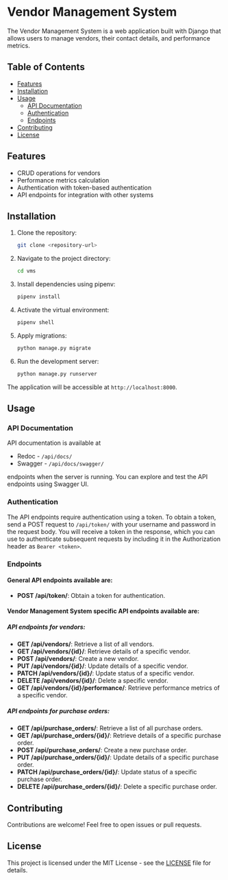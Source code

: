 # Vendor Management System

The Vendor Management System is a web application built with Django that allows users to manage vendors, their contact details, and performance metrics.

## Table of Contents
- [Features](#features)
- [Installation](#installation)
- [Usage](#usage)
  - [API Documentation](#api-documentation)
  - [Authentication](#authentication)
  - [Endpoints](#endpoints)
- [Contributing](#contributing)
- [License](#license)

## Features

- CRUD operations for vendors
- Performance metrics calculation
- Authentication with token-based authentication
- API endpoints for integration with other systems

## Installation

1. Clone the repository:

    ```bash
    git clone <repository-url>
    ```

2. Navigate to the project directory:

    ```bash
    cd vms
    ```

3. Install dependencies using pipenv:

    ```bash
    pipenv install
    ```

4. Activate the virtual environment:

    ```bash
    pipenv shell
    ```

5. Apply migrations:

    ```bash
    python manage.py migrate
    ```

6. Run the development server:

    ```bash
    python manage.py runserver
    ```

The application will be accessible at `http://localhost:8000`.

## Usage

### API Documentation
API documentation is available at 
- Redoc - `/api/docs/`
- Swagger - `/api/docs/swagger/`

endpoints when the server is running. You can explore and test the API endpoints using Swagger UI.

### Authentication

The API endpoints require authentication using a token. To obtain a token, send a POST request to `/api/token/` with your username and password in the request body. You will receive a token in the response, which you can use to authenticate subsequent requests by including it in the Authorization header as `Bearer <token>`.

### Endpoints
#### General API endpoints available are:
- **POST /api/token/**: Obtain a token for authentication.

#### Vendor Management System specific API endpoints available are:
##### API endpoints for vendors:
- **GET /api/vendors/**: Retrieve a list of all vendors.
- **GET /api/vendors/{id}/**: Retrieve details of a specific vendor.
- **POST /api/vendors/**: Create a new vendor.
- **PUT /api/vendors/{id}/**: Update details of a specific vendor.
- **PATCH /api/vendors/{id}/**: Update status of a specific vendor.
- **DELETE /api/vendors/{id}/**: Delete a specific vendor.
- **GET /api/vendors/{id}/performance/**: Retrieve performance metrics of a specific vendor.
##### API endpoints for purchase orders:
- **GET /api/purchase_orders/**: Retrieve a list of all purchase orders.
- **GET /api/purchase_orders/{id}/**: Retrieve details of a specific purchase order.
- **POST /api/purchase_orders/**: Create a new purchase order.
- **PUT /api/purchase_orders/{id}/**: Update details of a specific purchase order.
- **PATCH /api/purchase_orders/{id}/**: Update status of a specific purchase order.
- **DELETE /api/purchase_orders/{id}/**: Delete a specific purchase order.

## Contributing

Contributions are welcome! Feel free to open issues or pull requests.

## License

This project is licensed under the MIT License - see the [LICENSE](LICENSE) file for details.
